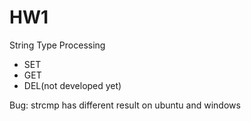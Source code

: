 # HW1
String Type Processing
* SET
* GET
* DEL(not developed yet)

Bug: strcmp has different result on ubuntu and windows